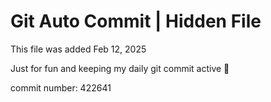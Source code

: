 # Git Auto Commit | Hidden File

This file was added Feb 12, 2025

Just for fun and keeping my daily git commit active 🤪

commit number: 422641
